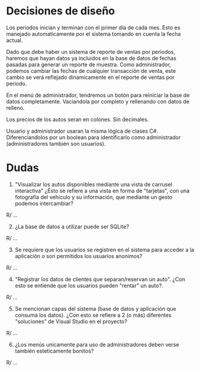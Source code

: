 # Decisiones de diseño

Los periodos inician y terminan con el primer día de cada mes. Esto es manejado automaticamente por el sistema tomando en cuenta la fecha actual.

Dado que debe haber un sistema de reporte de ventas por periodos, haremos que hayan datos ya incluidos en la base de datos de fechas pasadas para generar un reporte de muestra. Como administrador, podemos cambiar las fechas de cualquier transacción de venta, este cambio se verá reflejado dinamicamente en el reporte de ventas por periodo.

En el menú de administrador, tendremos un botón para reiniciar la base de datos completamente. Vaciandola por completo y rellenando con datos de relleno.

Los precios de los autos seran en colones. Sin decimales.

Usuario y administrador usaran la misma lógica de clases C#. Diferenciandolos por un boolean para identificarlo como administrador (administradores también son usuarios).

# Dudas 

1) "Visualizar los autos disponibles mediante una vista de carrusel interactiva" ¿Ésto se refiere a una vista en forma de "tarjetas", con una fotografía del vehiculo y su información, que mediante un gesto podemos intercambiar?

R/ ...

2) ¿La base de datos a utilizar puede ser SQLite?

R/ ...

3) Se requiere que los usuarios se registren en el sistema para acceder a la aplicación o son permitidos los usuarios anonimos?

R/ ...

4) "Registrar los datos de clientes que separan/reservan un auto". ¿Con esto se entiende que los usuarios pueden "rentar" un auto?.

R/ ...

5) Se mencionan capas del sistema (base de datos y aplicación que consuma los datos). ¿Con esto se refiere a 2 (o más) diferentes "soluciones" de Visual Studio en el proyecto?

R/ ...

6) ¿Los menús unicamente para uso de administradores deben verse también esteticamente bonitos?

R/ ...